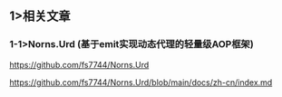 ## 1>相关文章

### 1-1>Norns.Urd (基于emit实现动态代理的轻量级AOP框架)

https://github.com/fs7744/Norns.Urd

https://github.com/fs7744/Norns.Urd/blob/main/docs/zh-cn/index.md

